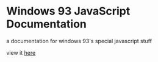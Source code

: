 # Windows 93 JavaScript Documentation

a documentation for windows 93's special javascript stuff

view it [here](https://darkphoenix10.github.io/windows93-js-docs/)
